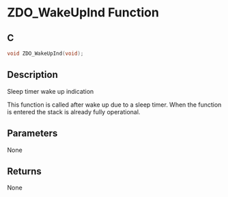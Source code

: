 # ZDO_WakeUpInd Function

## C

```c
void ZDO_WakeUpInd(void);
```

## Description

 Sleep timer wake up indication

This function is called after wake up due to a sleep timer. When the function is entered
the stack is already fully operational.

## Parameters

 None  

## Returns

 None  


